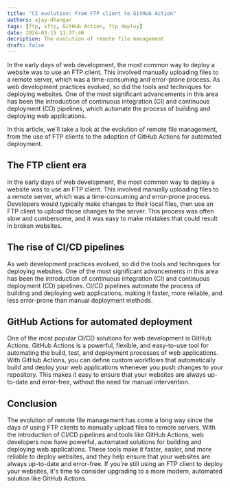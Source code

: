 ```yaml
---
title: "CI evolution: From FTP client to GitHub Action"
authors: ajay-dhangar
tags: [ftp, sftp, GitHub Action, ftp deploy]
date: 2024-03-15 11:37:46
decription: The evolution of remote file management
draft: false
---
```


In the early days of web development, the most common way to deploy a website was to use an FTP client. This involved manually uploading files to a remote server, which was a time-consuming and error-prone process. As web development practices evolved, so did the tools and techniques for deploying websites. One of the most significant advancements in this area has been the introduction of continuous integration (CI) and continuous deployment (CD) pipelines, which automate the process of building and deploying web applications.

<!-- truncate -->

In this article, we'll take a look at the evolution of remote file management, from the use of FTP clients to the adoption of GitHub Actions for automated deployment.

## The FTP client era

In the early days of web development, the most common way to deploy a website was to use an FTP client. This involved manually uploading files to a remote server, which was a time-consuming and error-prone process. Developers would typically make changes to their local files, then use an FTP client to upload those changes to the server. This process was often slow and cumbersome, and it was easy to make mistakes that could result in broken websites.

## The rise of CI/CD pipelines

As web development practices evolved, so did the tools and techniques for deploying websites. One of the most significant advancements in this area has been the introduction of continuous integration (CI) and continuous deployment (CD) pipelines. CI/CD pipelines automate the process of building and deploying web applications, making it faster, more reliable, and less error-prone than manual deployment methods.

## GitHub Actions for automated deployment

One of the most popular CI/CD solutions for web development is GitHub Actions. GitHub Actions is a powerful, flexible, and easy-to-use tool for automating the build, test, and deployment processes of web applications. With GitHub Actions, you can define custom workflows that automatically build and deploy your web applications whenever you push changes to your repository. This makes it easy to ensure that your websites are always up-to-date and error-free, without the need for manual intervention.

## Conclusion

The evolution of remote file management has come a long way since the days of using FTP clients to manually upload files to remote servers. With the introduction of CI/CD pipelines and tools like GitHub Actions, web developers now have powerful, automated solutions for building and deploying web applications. These tools make it faster, easier, and more reliable to deploy websites, and they help ensure that your websites are always up-to-date and error-free. If you're still using an FTP client to deploy your websites, it's time to consider upgrading to a more modern, automated solution like GitHub Actions.
